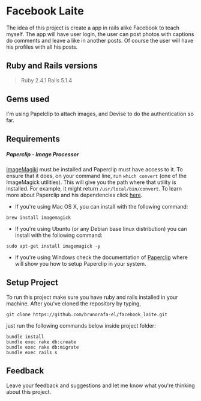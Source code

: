 # Facebook Laite

The idea of this project is create a app in rails alike Facebook to teach myself. The app will have user login, the
user can post photos with captions do comments and leave a like in another posts. Of course the user will have his
profiles with all his posts.

## Ruby and Rails versions

> Ruby 2.4.1
> Rails 5.1.4

## Gems used

I'm using Papelclip to attach images, and Devise to do the authentication so far.

## Requirements

##### Paperclip - Image Processor

[ImageMagiki](http://www.imagemagick.org/script/index.php) must be installed and Paperclip must have access to it. To
ensure that it does, on your command line, run `which convert` (one of the ImageMagick utilities). This will give you
the path where that utility is installed. For example, it might return `/usr/local/bin/convert`. To learn more about
Paperclip and his dependencies click [here](https://github.com/thoughtbot/paperclip).

- If you're using Mac OS X, you can install with the following command:
```
brew install imagemagick
```
- If you're using Ubuntu (or any Debian base linux distribution) you can install with the following command:
```
sudo apt-get install imagemagick -y
```
- If you're using Windows check the documentation of [Paperclip](https://github.com/thoughtbot/paperclip) where will
show you how to setup Paperclip in your system.

## Setup Project

To run this project make sure you have ruby and rails installed in your machine. After you've cloned the repository by typing,
```
git clone https://github.com/brunorafa-el/facebook_laite.git
```
just run the following commands below inside project folder:
```
bundle install
bundle exec rake db:create
bundle exec rake db:migrate
bundle exec rails s
```

## Feedback

Leave your feedback and suggestions and let me know what you're thinking about this project.
